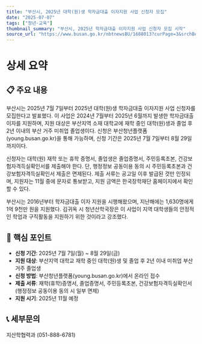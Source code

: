 ```yaml
---
title: "부산시, 2025년 대학(원)생 학자금대출 이자지원 사업 신청자 모집"
date: "2025-07-07"
tags: ["청년·교육"]
thumbnail_summary: "부산시, 2025년 학자금대출 이자지원 사업 신청자 모집 시작"
source_url: "https://www.busan.go.kr/nbtnewsBU/1688013?curPage=3&srchBeginDt=&srchEndDt=&srchKey=&srchText="
---
```


# 상세 요약

## 📋 주요 내용
부산시는 2025년 7월 7일부터 2025년 대학(원)생 학자금대출 이자지원 사업 신청자를 모집한다고 발표했다. 이 사업은 2024년 7월부터 2025년 6월까지 발생한 학자금대출 이자를 지원하며, 지원 대상은 부산지역 소재 대학교에 재학 중인 대학(원)생과 졸업 후 2년 이내의 부산 거주 미취업 졸업생이다. 신청은 부산청년플랫폼(young.busan.go.kr)을 통해 가능하며, 신청 기간은 2025년 7월 7일부터 8월 29일까지이다.

신청자는 대학(원) 재학 또는 휴학 증명서, 졸업생은 졸업증명서, 주민등록초본, 건강보험자격득실확인서를 제출해야 한다. 단, 행정정보 공동이용 동의 시 주민등록초본과 건강보험자격득실확인서 제출은 면제된다. 제출 서류는 공고일 이후 발급된 것만 인정되며, 지원자는 11월 중에 문자로 통보받고, 지원 금액은 한국장학재단 홈페이지에서 확인할 수 있다.

부산시는 2016년부터 학자금대출 이자 지원을 시행해왔으며, 지난해에는 1,630명에게 1억 9천만 원을 지원했다. 김귀옥 시 청년산학국장은 이 사업이 지역 대학생들의 안정적인 학업과 구직활동을 지원하기 위한 것이라고 강조했다.

## 🎯 핵심 포인트
- **신청 기간**: 2025년 7월 7일(월) ~ 8월 29일(금)
- **지원 대상**: 부산지역 대학교 재학 중인 대학(원)생 및 졸업 후 2년 이내 미취업 부산 거주 졸업생
- **신청 방법**: 부산청년플랫폼(young.busan.go.kr)에서 온라인 접수
- **제출 서류**: 재학(휴학)증명서, 졸업증명서, 주민등록초본, 건강보험자격득실확인서 (행정정보 공동이용 동의 시 일부 면제)
- **지원 시기**: 2025년 11월 예정

## 📞 세부문의
지산학협력과 (051-888-6781)